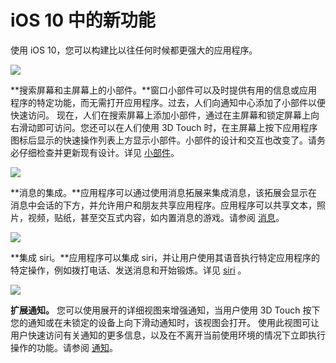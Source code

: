 # iOS 10 中的新功能

使用 iOS 10，您可以构建比以往任何时候都更强大的应用程序。

![](https://developer.apple.com/ios/human-interface-guidelines/images/whatsnew_widgets_2x.png)

**搜索屏幕和主屏幕上的小部件。**窗口小部件可以及时提供有用的信息或应用程序的特定功能，而无需打开应用程序。过去，人们向通知中心添加了小部件以便快速访问。 现在，人们在搜索屏幕上添加小部件，通过在主屏幕和锁定屏幕上向右滑动即可访问。您还可以在人们使用 3D Touch 时，在主屏幕上按下应用程序图标后显示的快速操作列表上方显示小部件。小部件的设计和交互也改变了。请务必仔细检查并更新现有设计。详见 [小部件](https://developer.apple.com/ios/human-interface-guidelines/extensions/widgets/)。


![](https://developer.apple.com/ios/human-interface-guidelines/images/whatsnew_messaging_2x.png)

**消息的集成。**应用程序可以通过使用消息拓展来集成消息，该拓展会显示在消息中会话的下方，并允许用户和朋友共享应用程序。应用程序可以共享文本，照片，视频，贴纸，甚至交互式内容，如内置消息的游戏。请参阅 [消息](https://developer.apple.com/ios/human-interface-guidelines/extensions/messaging/)。


![](https://developer.apple.com/ios/human-interface-guidelines/images/whatsnew_siri_2x.png)

**集成 siri。**应用程序可以集成 siri，并让用户使用其语音执行特定应用程序的特定操作，例如拨打电话、发送消息和开始锻炼。详见 [siri](https://developer.apple.com/ios/human-interface-guidelines/features/siri/) 。


![](https://developer.apple.com/ios/human-interface-guidelines/images/whatsnew_notifications_2x.png)

**扩展通知。** 您可以使用展开的详细视图来增强通知，当用户使用 3D Touch 按下您的通知或在未锁定的设备上向下滑动通知时，该视图会打开。 使用此视图可让用户快速访问有关通知的更多信息，以及在不离开当前使用环境的情况下立即执行操作的功能。请参阅 [通知](https://developer.apple.com/ios/human-interface-guidelines/features/notifications/)。

